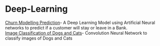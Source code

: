# Deep-Learning
[Churn Modelling Prediction](https://github.com/j-12/Deep-Learning/blob/master/churn_modelling.py)- A Deep Learning Model using Artificial Neural networks to predict if a customer will stay or leave in a Bank. <br/>
[Image Classification of Dogs and Cats](https://github.com/j-12/Deep-Learning/blob/master/cnn.py)- Convolution Neural Network to classify images of Dogs and Cats

